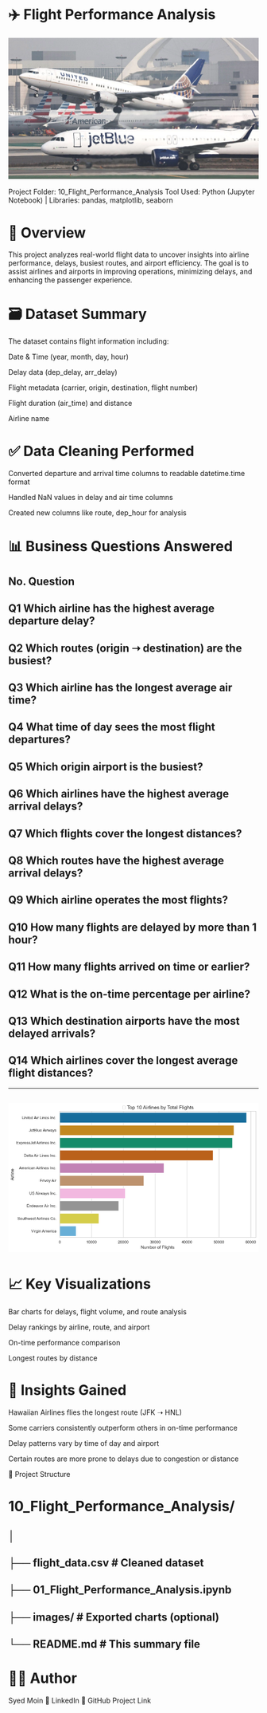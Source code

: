 # ✈️ Flight Performance Analysis 

![Planes](https://github.com/Syed-Moinuddin2025/python_projects_analyses/blob/main/10_Flight_Performance_Analysis/Images/Planes.png)

Project Folder: 10_Flight_Performance_Analysis
Tool Used: Python (Jupyter Notebook) | Libraries: pandas, matplotlib, seaborn

# 📌 Overview
This project analyzes real-world flight data to uncover insights into airline performance, delays, busiest routes, and airport efficiency. The goal is to assist airlines and airports in improving operations, minimizing delays, and enhancing the passenger experience.

# 🗃️ Dataset Summary
The dataset contains flight information including:

Date & Time (year, month, day, hour)

Delay data (dep_delay, arr_delay)

Flight metadata (carrier, origin, destination, flight number)

Flight duration (air_time) and distance

Airline name

# ✅ Data Cleaning Performed
Converted departure and arrival time columns to readable datetime.time format

Handled NaN values in delay and air time columns

Created new columns like route, dep_hour for analysis

# 📊 Business Questions Answered
## No.	Question
## Q1	Which airline has the highest average departure delay?
## Q2	Which routes (origin ➝ destination) are the busiest?
## Q3	Which airline has the longest average air time?
## Q4	What time of day sees the most flight departures?
## Q5	Which origin airport is the busiest?
## Q6	Which airlines have the highest average arrival delays?
## Q7	Which flights cover the longest distances?
## Q8	Which routes have the highest average arrival delays?
## Q9	Which airline operates the most flights?
## Q10	How many flights are delayed by more than 1 hour?
## Q11	How many flights arrived on time or earlier?
## Q12	What is the on-time percentage per airline?
## Q13	Which destination airports have the most delayed arrivals?
## Q14	Which airlines cover the longest average flight distances?

---
![Top 10](https://github.com/Syed-Moinuddin2025/python_projects_analyses/blob/main/10_Flight_Performance_Analysis/Images/Top10Airlines.png)
---
# 📈 Key Visualizations
Bar charts for delays, flight volume, and route analysis

Delay rankings by airline, route, and airport

On-time performance comparison

Longest routes by distance

# 📌 Insights Gained
Hawaiian Airlines flies the longest route (JFK ➝ HNL)

Some carriers consistently outperform others in on-time performance

Delay patterns vary by time of day and airport

Certain routes are more prone to delays due to congestion or distance

📂 Project Structure
# 10_Flight_Performance_Analysis/
## │
## ├── flight_data.csv           # Cleaned dataset
## ├── 01_Flight_Performance_Analysis.ipynb
## ├── images/                   # Exported charts (optional)
## └── README.md                 # This summary file

# 👨‍💻 Author
Syed Moin
🔗 LinkedIn
📁 GitHub Project Link

